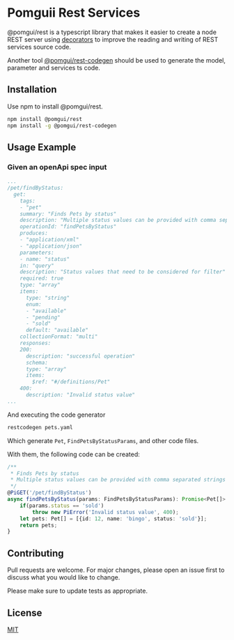 # Pomguii Rest Services

@pomgui/rest is a typescript library that makes it easier to create a node REST server using 
[decorators](https://www.typescriptlang.org/docs/handbook/decorators.html) to improve the 
reading and writing of REST services source code.

Another tool [@pomgui/rest-codegen](https://github.com/pomgui/rest-codegen) should be used to generate the model, parameter and services ts code.

## Installation

Use npm to install @pomgui/rest.

```bash
npm install @pomgui/rest
npm install -g @pomgui/rest-codegen
```

## Usage Example

### Given an openApi spec input

```yaml
...
/pet/findByStatus:
  get:
    tags:
    - "pet"
    summary: "Finds Pets by status"
    description: "Multiple status values can be provided with comma separated strings"
    operationId: "findPetsByStatus"
    produces:
    - "application/xml"
    - "application/json"
    parameters:
    - name: "status"
    in: "query"
    description: "Status values that need to be considered for filter"
    required: true
    type: "array"
    items:
      type: "string"
      enum:
      - "available"
      - "pending"
      - "sold"
      default: "available"
    collectionFormat: "multi"
    responses:
    200:
      description: "successful operation"
      schema:
      type: "array"
      items:
        $ref: "#/definitions/Pet"
    400:
      description: "Invalid status value"
...
```

And executing the code generator

```bash
restcodegen pets.yaml
```
Which generate `Pet`, `FindPetsByStatusParams`, and other code files.

With them, the following code can be created:

```typescript
/**    
 * Finds Pets by status
 * Multiple status values can be provided with comma separated strings
 */
@PiGET('/pet/findByStatus')
async findPetsByStatus(params: FindPetsByStatusParams): Promise<Pet[]> {
    if(params.status == 'sold')
        throw new PiError('Invalid status value', 400);
    let pets: Pet[] = [{id: 12, name: 'bingo', status: 'sold'}];
    return pets;
}
```

## Contributing
Pull requests are welcome. For major changes, please open an issue first to discuss what you would like to change.

Please make sure to update tests as appropriate.

## License
[MIT](https://choosealicense.com/licenses/mit/)
